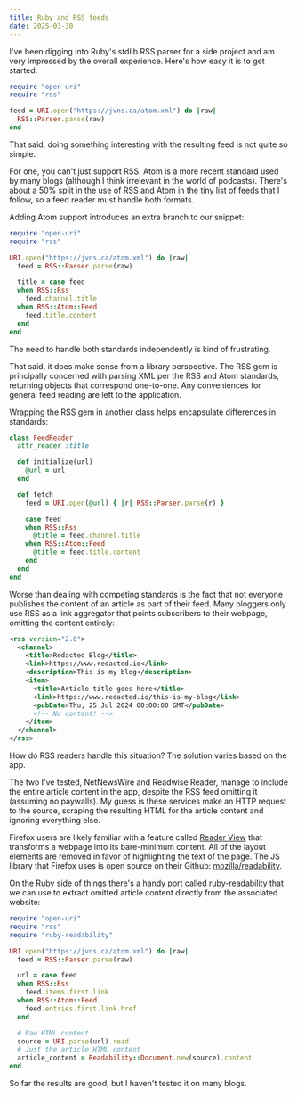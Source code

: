```yaml
---
title: Ruby and RSS feeds
date: 2025-03-30
---
```


I've been digging into Ruby's stdlib RSS parser for a side project and am very
impressed by the overall experience. Here's how easy it is to get started:

```rb
require "open-uri"
require "rss"

feed = URI.open("https://jvns.ca/atom.xml") do |raw|
  RSS::Parser.parse(raw)
end
```

That said, doing something interesting with the resulting feed is not quite so
simple.

For one, you can't just support RSS. Atom is a more recent standard used by many
blogs (although I think irrelevant in the world of podcasts). There's about a
50% split in the use of RSS and Atom in the tiny list of feeds that I follow, so
a feed reader must handle both formats.

Adding Atom support introduces an extra branch to our snippet:

```rb
require "open-uri"
require "rss"

URI.open("https://jvns.ca/atom.xml") do |raw|
  feed = RSS::Parser.parse(raw)

  title = case feed
  when RSS::Rss
    feed.channel.title
  when RSS::Atom::Feed
    feed.title.content
  end
end
```

The need to handle both standards independently is kind of frustrating.

That said, it does make sense from a library perspective. The RSS gem is
principally concerned with parsing XML per the RSS and Atom standards,
returning objects that correspond one-to-one. Any conveniences for general
feed reading are left to the application.

Wrapping the RSS gem in another class helps encapsulate differences in
standards:

```rb
class FeedReader
  attr_reader :title

  def initialize(url)
    @url = url
  end

  def fetch
    feed = URI.open(@url) { |r| RSS::Parser.parse(r) }

    case feed
    when RSS::Rss
      @title = feed.channel.title
    when RSS::Atom::Feed
      @title = feed.title.content
    end
  end
end
```

Worse than dealing with competing standards is the fact that not everyone
publishes the content of an article as part of their feed. Many bloggers only
use RSS as a link aggregator that points subscribers to their webpage, omitting
the content entirely:

```xml
<rss version="2.0">
  <channel>
    <title>Redacted Blog</title>
    <link>https://www.redacted.io</link>
    <description>This is my blog</description>
    <item>
      <title>Article title goes here</title>
      <link>https://www.redacted.io/this-is-my-blog</link>
      <pubDate>Thu, 25 Jul 2024 00:00:00 GMT</pubDate>
      <!-- No content! -->
    </item>
  </channel>
</rss>
```

How do RSS readers handle this situation? The solution varies based on the app.

The two I've tested, NetNewsWire and Readwise Reader, manage to include the entire
article content in the app, despite the RSS feed omitting it (assuming no paywalls).
My guess is these services make an HTTP request to the source, scraping the resulting
HTML for the article content and ignoring everything else.

Firefox users are likely familiar with a feature called
[Reader View](https://support.mozilla.org/en-US/kb/firefox-reader-view-clutter-free-web-pages)
that transforms a webpage into its bare-minimum content. All of the layout
elements are removed in favor of highlighting the text of the page. The JS library
that Firefox uses is open source on their Github:
[mozilla/readability](https://github.com/mozilla/readability).

On the Ruby side of things there's a handy port called
[ruby-readability](https://github.com/cantino/ruby-readability) that we can use to
extract omitted article content directly from the associated website:

```rb
require "open-uri"
require "rss"
require "ruby-readability"

URI.open("https://jvns.ca/atom.xml") do |raw|
  feed = RSS::Parser.parse(raw)

  url = case feed
  when RSS::Rss
    feed.items.first.link
  when RSS::Atom::Feed
    feed.entries.first.link.href
  end

  # Raw HTML content
  source = URI.parse(url).read
  # Just the article HTML content
  article_content = Readability::Document.new(source).content
end
```

So far the results are good, but I haven't tested it on many blogs.
